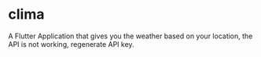 # clima

A Flutter Application that gives you the weather based on your location, the API is not working, regenerate API key. 



